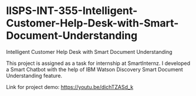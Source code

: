 # llSPS-INT-355-Intelligent-Customer-Help-Desk-with-Smart-Document-Understanding
Intelligent Customer Help Desk with Smart Document Understanding

This project is assigned as a task for internship at SmartInternz. I developed a Smart Chatbot with the help of IBM Watson Discovery Smart Document Understanding feature.

Link for project demo: https://youtu.be/dichTZASd_k
